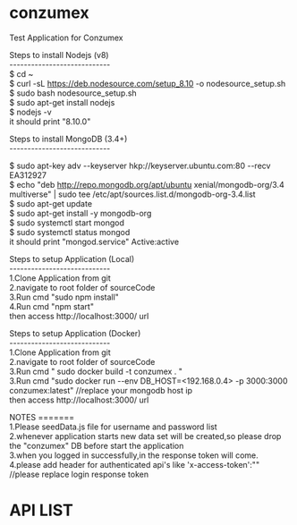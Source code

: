 # conzumex
Test Application for Conzumex

Steps to install Nodejs (v8)<br>
----------------------------<br>
$ cd ~ <br>
$ curl -sL https://deb.nodesource.com/setup_8.10 -o nodesource_setup.sh<br>
$ sudo bash nodesource_setup.sh<br>
$ sudo apt-get install nodejs<br>
$ nodejs -v<br>
it should print "8.10.0"<br>

Steps to install MongoDB (3.4+)<br>
----------------------------<br>

$ sudo apt-key adv --keyserver hkp://keyserver.ubuntu.com:80 --recv EA312927<br>
$ echo "deb http://repo.mongodb.org/apt/ubuntu xenial/mongodb-org/3.4 multiverse" | sudo tee /etc/apt/sources.list.d/mongodb-org-3.4.list<br>
$ sudo apt-get update<br>
$ sudo apt-get install -y mongodb-org<br>
$ sudo systemctl start mongod<br>
$ sudo systemctl status mongod <br>
it should print "mongod.service" Active:active

Steps to setup Application (Local)<br>
----------------------------<br>
1.Clone Application from git<br>
2.navigate to root folder of sourceCode<br>
3.Run cmd "sudo npm install"<br>
4.Run cmd "npm start"<br>
then access http://localhost:3000/ url<br>

Steps to setup Application (Docker)<br>
----------------------------<br>
1.Clone Application from git<br>
2.navigate to root folder of sourceCode<br>
3.Run cmd " sudo docker build -t conzumex . "<br>
3.Run cmd "sudo docker run --env DB_HOST=<192.168.0.4> -p 3000:3000 conzumex:latest" //replace your mongodb host ip<br>
then access http://localhost:3000/ url <br>

NOTES
=======<br>
1.Please seedData.js file for username and password list <br>
2.whenever application starts new data set will be created,so please drop the "conzumex" DB before start the application<br>
3.when you logged in successfully,in the response token will come.<br>
4.please add header for authenticated api's like 'x-access-token':"<login response token>" //please replace login response token<br>

API LIST
========










